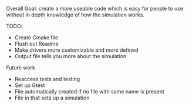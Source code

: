 Overall Goal: create a more useable code which is easy for people to use without in depth knowledge of how the simulation works.

TODO:
- Create Cmake file
- Flush out Readme
- Make drivers more customizable and more defined
- Output file tells you more about the simulation




Future work
- Reaccess tests and testing
- Set up Gtest
- File automatically created if no file with same name is present
- File in that sets up a simulation